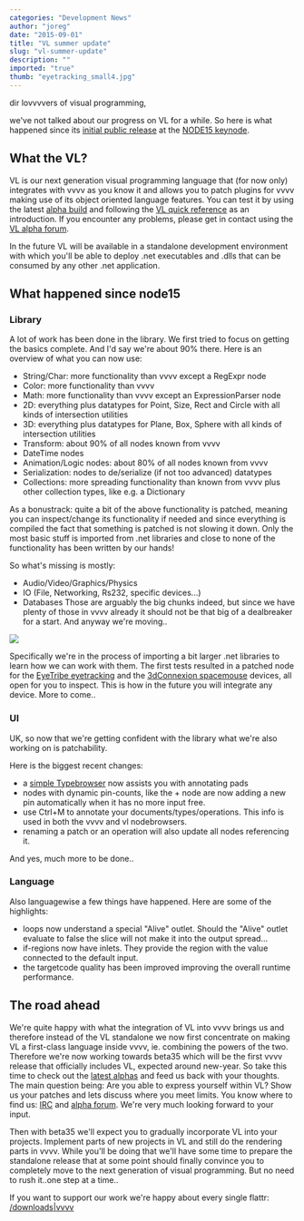 ```yaml
---
categories: "Development News"
author: "joreg"
date: "2015-09-01"
title: "VL summer update"
slug: "vl-summer-update"
description: ""
imported: "true"
thumb: "eyetracking_small4.jpg"
---
```



dir lovvvvers of visual programming,

we've not talked about our progress on VL for a while. So here is what happened since its [initial public release](/blog/2015/vvvv50-vl-pack-alpha) at the [NODE15 keynode](https://vimeo.com/129085756).

## What the VL?
VL is our next generation visual programming language that (for now only) integrates with vvvv as you know it and allows you to patch plugins for vvvv making use of its object oriented language features. You can test it by using the latest [alpha build](https://vvvv.org/downloads/previews) and following the [VL quick reference](https://betadocs.vvvv.org/devvvveloping/dynamic-vl-plugin-reference.html) as an introduction. If you encounter any problems, please get in contact using the [VL alpha forum](https://discourse.vvvv.org/).

In the future VL will be available in a standalone development environment with which you'll be able to deploy .net executables and .dlls that can be consumed by any other .net application. 

## What happened since node15
### Library
A lot of work has been done in the library. We first tried to focus on getting the basics complete. And I'd say we're about 90% there. Here is an overview of what you can now use:
* String/Char: more functionality than vvvv except a RegExpr node
* Color: more functionality than vvvv
* Math: more functionality than vvvv except an ExpressionParser node
* 2D: everything plus datatypes for Point, Size, Rect and Circle with all kinds of intersection utilities
* 3D: everything plus datatypes for Plane, Box, Sphere with all kinds of intersection utilities
* Transform: about 90% of all nodes known from vvvv
* DateTime nodes
* Animation/Logic nodes: about 80% of all nodes known from vvvv
* Serialization: nodes to de/serialize (if not too advanced) datatypes
* Collections: more spreading functionality than known from vvvv plus other collection types, like e.g. a Dictionary

As a bonustrack: quite a bit of the above functionality is patched, meaning you can inspect/change its functionality if needed and since everything is compiled the fact that something is patched is not slowing it down. Only the most basic stuff is imported from .net libraries and close to none of the functionality has been written by our hands! 

So what's missing is mostly:
* Audio/Video/Graphics/Physics 
* IO (File, Networking, Rs232, specific devices...)
* Databases
Those are arguably the big chunks indeed, but since we have plenty of those in vvvv already it should not be that big of a dealbreaker for a start. And anyway we're moving..

![](eyetracking_small4.jpg) 

Specifically we're in the process of importing a bit larger .net libraries to learn how we can work with them. The first tests resulted in a patched node for the [EyeTribe eyetracking](https://discourse.vvvv.org/t/theeyetribe-eyetracking-vl-plugin/13201) and the [3dConnexion spacemouse](https://discourse.vvvv.org/t/spacemouse-vl-plugin/13207) devices, all open for you to inspect. This is how in the future you will integrate any device. More to come..

###  UI
UK, so now that we're getting confident with the library what we're also working on is patchability.

Here is the biggest recent changes: 
* a [simple Typebrowser](/blog/2015/vl-type-browser-now-in-alpha-builds) now assists you with annotating pads 
* nodes with dynamic pin-counts, like the + node are now adding a new pin automatically when it has no more input free.
* use Ctrl+M to annotate your documents/types/operations. This info is used in both the vvvv and vl nodebrowsers.
* renaming a patch or an operation will also update all nodes referencing it.

And yes, much more to be done..

###  Language
Also languagewise a few things have happened. Here are some of the highlights:
* loops now understand a special "Alive" outlet. Should the "Alive" outlet evaluate to false the slice will not make it into the output spread...
* if-regions now have inlets. They provide the region with the value connected to the default input.
* the targetcode quality has been improved improving the overall runtime performance.

## The road ahead
We're quite happy with what the integration of VL into vvvv brings us and therefore instead of the VL standalone we now first concentrate on making VL a first-class language inside vvvv, ie. combining the powers of the two. Therefore we're now working towards beta35 which will be the first vvvv release that officially includes VL, expected around new-year. So take this time to check out the [latest alphas](https://vvvv.org/downloads/previews) and feed us back with your thoughts. The main question being: Are you able to express yourself within VL? Show us your patches and lets discuss where you meet limits. You know where to find us: [IRC](https://betadocs.vvvv.org/chat.html) and [alpha forum](https://discourse.vvvv.org/). We're very much looking forward to your input.

Then with beta35 we'll expect you to gradually incorporate VL into your projects. Implement parts of new projects in VL and still do the rendering parts in vvvv. While you'll be doing that we'll have some time to prepare the standalone release that at some point should finally convince you to completely move to the next generation of visual programming. But no need to rush it..one step at a time..

If you want to support our work we're happy about every single flattr:
[/downloads|vvvv](flattr)
